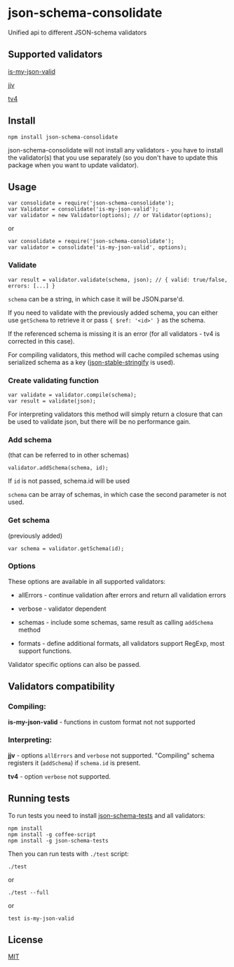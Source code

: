 # json-schema-consolidate

Unified api to different JSON-schema validators


## Supported validators

[is-my-json-valid](https://github.com/mafintosh/is-my-json-valid)

[jjv](https://github.com/acornejo/jjv)

[tv4](https://github.com/geraintluff/tv4)


## Install

```
npm install json-schema-consolidate
```

json-schema-consolidate will not install any validators - you have to install the validator(s) that you use separately (so you don't have to update this package when you want to update validator).


## Usage

```
var consolidate = require('json-schema-consolidate');
var Validator = consolidate('is-my-json-valid');
var validator = new Validator(options); // or Validator(options);
```

or

```
var consolidate = require('json-schema-consolidate');
var validator = consolidate('is-my-json-valid', options);
```


### Validate

```
var result = validator.validate(schema, json); // { valid: true/false, errors: [...] }
```

`schema` can be a string, in which case it will be JSON.parse'd.

If you need to validate with the previously added schema, you can either use `getSchema` to retrieve it or pass `{ $ref: '<id>' }` as the schema.

If the referenced schema is missing it is an error (for all validators - tv4 is corrected in this case).

For compiling validators, this method will cache compiled schemas using serialized schema as a key ([json-stable-stringify](https://github.com/substack/json-stable-stringify) is used).


### Create validating function

```
var validate = validator.compile(schema);
var result = validate(json);
```

For interpreting validators this method will simply return a closure that can be used to validate json, but there will be no performance gain.


### Add schema

(that can be referred to in other schemas)

```
validator.addSchema(schema, id);
```

If `id` is not passed, schema.id will be used

`schema` can be array of schemas, in which case the second parameter is not used.


### Get schema

(previously added)

```
var schema = validator.getSchema(id);
```


### Options

These options are available in all supported validators:

- allErrors - continue validation after errors and return all validation errors

- verbose - validator dependent

- schemas - include some schemas, same result as calling `addSchema` method

- formats - define additional formats, all validators support RegExp, most support functions.


Validator specific options can also be passed.


## Validators compatibility

### Compiling:

__is-my-json-valid__ - functions in custom format not not supported


### Interpreting:

__jjv__ - options `allErrors` and `verbose` not supported. "Compiling" schema registers it (`addSchema`) if `schema.id` is present.

__tv4__ - option `verbose` not supported.


## Running tests

To run tests you need to install [json-schema-tests](https://github.com/pandastrike/json-schema-tests) and all validators:

```
npm install
npm install -g coffee-script
npm install -g json-schema-tests
```

Then you can run tests with `./test` script:


```
./test
```

or


```
./test --full
```

or


```
test is-my-json-valid
```


## License

[MIT](https://github.com/epoberezkin/json-schema-consolidate/blob/master/LICENSE)
